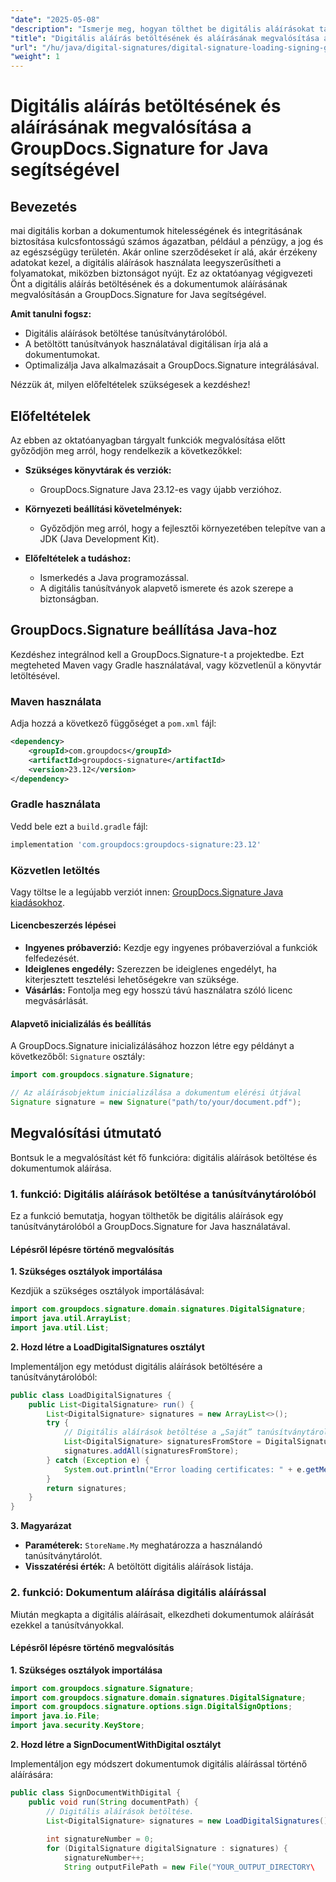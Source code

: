 ```yaml
---
"date": "2025-05-08"
"description": "Ismerje meg, hogyan tölthet be digitális aláírásokat tanúsítványtárból, és hogyan írhat alá digitálisan dokumentumokat a GroupDocs.Signature for Java segítségével. Egyszerűsítse Java-alkalmazásait biztonságos dokumentum-aláírással."
"title": "Digitális aláírás betöltésének és aláírásának megvalósítása a GroupDocs.Signature for Java segítségével"
"url": "/hu/java/digital-signatures/digital-signature-loading-signing-groupdocs-java/"
"weight": 1
---
```


# Digitális aláírás betöltésének és aláírásának megvalósítása a GroupDocs.Signature for Java segítségével

## Bevezetés

mai digitális korban a dokumentumok hitelességének és integritásának biztosítása kulcsfontosságú számos ágazatban, például a pénzügy, a jog és az egészségügy területén. Akár online szerződéseket ír alá, akár érzékeny adatokat kezel, a digitális aláírások használata leegyszerűsítheti a folyamatokat, miközben biztonságot nyújt. Ez az oktatóanyag végigvezeti Önt a digitális aláírás betöltésének és a dokumentumok aláírásának megvalósításán a GroupDocs.Signature for Java segítségével.

**Amit tanulni fogsz:**
- Digitális aláírások betöltése tanúsítványtárolóból.
- A betöltött tanúsítványok használatával digitálisan írja alá a dokumentumokat.
- Optimalizálja Java alkalmazásait a GroupDocs.Signature integrálásával.

Nézzük át, milyen előfeltételek szükségesek a kezdéshez!

## Előfeltételek

Az ebben az oktatóanyagban tárgyalt funkciók megvalósítása előtt győződjön meg arról, hogy rendelkezik a következőkkel:

- **Szükséges könyvtárak és verziók:**
  - GroupDocs.Signature Java 23.12-es vagy újabb verzióhoz.
  
- **Környezeti beállítási követelmények:**
  - Győződjön meg arról, hogy a fejlesztői környezetében telepítve van a JDK (Java Development Kit).
- **Előfeltételek a tudáshoz:**
  - Ismerkedés a Java programozással.
  - A digitális tanúsítványok alapvető ismerete és azok szerepe a biztonságban.

## GroupDocs.Signature beállítása Java-hoz

Kezdéshez integrálnod kell a GroupDocs.Signature-t a projektedbe. Ezt megteheted Maven vagy Gradle használatával, vagy közvetlenül a könyvtár letöltésével.

### Maven használata

Adja hozzá a következő függőséget a `pom.xml` fájl:

```xml
<dependency>
    <groupId>com.groupdocs</groupId>
    <artifactId>groupdocs-signature</artifactId>
    <version>23.12</version>
</dependency>
```

### Gradle használata

Vedd bele ezt a `build.gradle` fájl:

```gradle
implementation 'com.groupdocs:groupdocs-signature:23.12'
```

### Közvetlen letöltés

Vagy töltse le a legújabb verziót innen: [GroupDocs.Signature Java kiadásokhoz](https://releases.groupdocs.com/signature/java/).

#### Licencbeszerzés lépései

- **Ingyenes próbaverzió:** Kezdje egy ingyenes próbaverzióval a funkciók felfedezését.
- **Ideiglenes engedély:** Szerezzen be ideiglenes engedélyt, ha kiterjesztett tesztelési lehetőségekre van szüksége.
- **Vásárlás:** Fontolja meg egy hosszú távú használatra szóló licenc megvásárlását.

#### Alapvető inicializálás és beállítás

A GroupDocs.Signature inicializálásához hozzon létre egy példányt a következőből: `Signature` osztály:

```java
import com.groupdocs.signature.Signature;

// Az aláírásobjektum inicializálása a dokumentum elérési útjával
Signature signature = new Signature("path/to/your/document.pdf");
```

## Megvalósítási útmutató

Bontsuk le a megvalósítást két fő funkcióra: digitális aláírások betöltése és dokumentumok aláírása.

### 1. funkció: Digitális aláírások betöltése a tanúsítványtárolóból

Ez a funkció bemutatja, hogyan tölthetők be digitális aláírások egy tanúsítványtárolóból a GroupDocs.Signature for Java használatával.

#### Lépésről lépésre történő megvalósítás

**1. Szükséges osztályok importálása**

Kezdjük a szükséges osztályok importálásával:

```java
import com.groupdocs.signature.domain.signatures.DigitalSignature;
import java.util.ArrayList;
import java.util.List;
```

**2. Hozd létre a LoadDigitalSignatures osztályt**

Implementáljon egy metódust digitális aláírások betöltésére a tanúsítványtárolóból:

```java
public class LoadDigitalSignatures {
    public List<DigitalSignature> run() {
        List<DigitalSignature> signatures = new ArrayList<>();
        try {
            // Digitális aláírások betöltése a „Saját” tanúsítványtárolóból.
            List<DigitalSignature> signaturesFromStore = DigitalSignature.loadDigitalSignatures(StoreName.My);
            signatures.addAll(signaturesFromStore);
        } catch (Exception e) {
            System.out.println("Error loading certificates: " + e.getMessage());
        }
        return signatures;
    }
}
```

**3. Magyarázat**

- **Paraméterek:** `StoreName.My` meghatározza a használandó tanúsítványtárolót.
- **Visszatérési érték:** A betöltött digitális aláírások listája.

### 2. funkció: Dokumentum aláírása digitális aláírással

Miután megkapta a digitális aláírásait, elkezdheti dokumentumok aláírását ezekkel a tanúsítványokkal.

#### Lépésről lépésre történő megvalósítás

**1. Szükséges osztályok importálása**

```java
import com.groupdocs.signature.Signature;
import com.groupdocs.signature.domain.signatures.DigitalSignature;
import com.groupdocs.signature.options.sign.DigitalSignOptions;
import java.io.File;
import java.security.KeyStore;
```

**2. Hozd létre a SignDocumentWithDigital osztályt**

Implementáljon egy módszert dokumentumok digitális aláírással történő aláírására:

```java
public class SignDocumentWithDigital {
    public void run(String documentPath) {
        // Digitális aláírások betöltése.
        List<DigitalSignature> signatures = new LoadDigitalSignatures().run();
        
        int signatureNumber = 0;
        for (DigitalSignature digitalSignature : signatures) {
            signatureNumber++;
            String outputFilePath = new File("YOUR_OUTPUT_DIRECTORY\